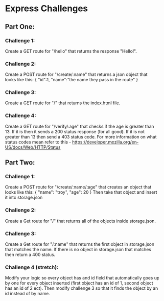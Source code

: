 # Express Challenges
## Part One:
### Challenge 1:
Create a GET route for "/hello" that returns the response "Hello!".

### Challenge 2:
Create a POST route for "/create/:name" that returns a json object that looks like this:
{
  "id":1,
  "name":"the name they pass in the route"
}

### Challenge 3:
Create a GET route for "/" that returns the index.html file.

### Challenge 4:
Create a GET route for "/verify/:age" that checks if the age is greater than 13. If it is then it sends a 200 status response (for all good). If it is not greater than 13 then send a 403 status code.
For more information on what status codes mean refer to this - https://developer.mozilla.org/en-US/docs/Web/HTTP/Status


## Part Two:

### Challenge 1:
Create a POST route for "/create/:name/:age" that creates an object that looks like this:
{
  "name": "troy",
  "age": 20
}
Then take that object and insert it into storage.json

### Challenge 2:
Create a Get route for "/" that returns all of the objects inside storage.json.

### Challenge 3:
Create a Get route for "/:name" that returns the first object in storage.json that matches the name. If there is no object in storage.json that matches then return a 400 status.

### Challenge 4 (stretch):
Modify your logic so every object has and id field that automatically goes up by one for every object inserted (first object has an id of 1, second object has an id of 2 ect). Then modify challenge 3 so that it finds the object by an id instead of by name.
